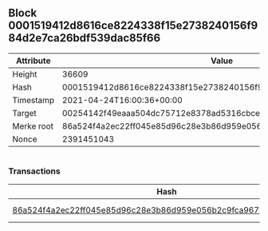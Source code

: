 ## Block 0001519412d8616ce8224338f15e2738240156f984d2e7ca26bdf539dac85f66

Attribute | Value
--- | ---
Height | 36609
Hash | 0001519412d8616ce8224338f15e2738240156f984d2e7ca26bdf539dac85f66
Timestamp | 2021-04-24T16:00:36+00:00
Target | 00254142f49eaaa504dc75712e8378ad5316cbcead634704b3734b6271167cc4
Merke root | 86a524f4a2ec22ff045e85d96c28e3b86d959e056b2c9fca9674002e9f1d7f19
Nonce | 2391451043

```

```

### Transactions

Hash | Amount
--- | ---
[86a524f4a2ec22ff045e85d96c28e3b86d959e056b2c9fca9674002e9f1d7f19](86a524f4a2ec22ff045e85d96c28e3b86d959e056b2c9fca9674002e9f1d7f19.md) | 10.00000000 SKEPTI 
